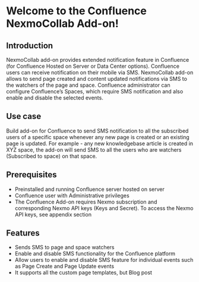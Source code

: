 # Welcome to the Confluence NexmoCollab Add-on!
## Introduction
NexmoCollab add-on provides extended notification feature in Confluence (for Confluence Hosted on Server or Data Center options). Confluence users can receive notification on their mobile via SMS. NexmoCollab add-on allows to send page created and content updated notifications via SMS to the watchers of the page and space. Confluence administrator can configure Confluence’s Spaces, which require SMS notification and also enable and disable the selected events. 
## Use case
Build add-on for Confluence to send SMS notification to all the subscribed users of a specific space whenever any new page is created or an existing page is updated.
For example - any new knowledgebase article is created in XYZ space, the add-on will send SMS to all the users who are watchers (Subscribed to space) on that space.
## Prerequisites 

- Preinstalled and running Confluence server hosted on server
- Confluence user with Administrative privileges
- The Confluence Add-on requires Nexmo subscription and corresponding Nexmo API keys (Keys and Secret). To access the Nexmo API keys, see appendix section
## Features 
- Sends SMS to page and space watchers
- Enable and disable SMS functionality for the Confluence platform
- Allow users to enable and disable SMS feature for individual events such as Page Create and Page Update events
- It supports all the custom page templates, but Blog post
